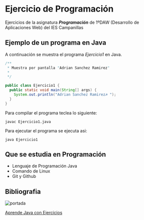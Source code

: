 # Ejercicio de Programación 

Ejercicios de la asignatura  ***Programación*** de 1ºDAW (Desarrollo de Aplicaciones Web) del IES Campanillas

## Ejemplo de un programa en Java

A continuación se muestra el programa *Ejercicio1* en Java.

```java
/**
 * Muestra por pantalla "Adrian Sanchez Ramirez"
 *
 */

public class Ejercicio1 { 
  public static void main(String[] args) {
    System.out.println("Adrian Sanchez Ramirez☭ ");
  }
}

```

Para compilar el programa teclea lo siguiente:

```console
javac Ejercicio1.java
```
Para ejecutar el programa se ejecuta asi:

```console
java Ejercicio1
```

## Que se estudia en Programación

* Lenguaje de Programación Java
* Comando de Linux
* Git y Github


## Bibliografia 

![portada](https://s3.amazonaws.com/titlepages.leanpub.com/aprendejava/hero?1477410031)

[Aprende Java con Ejercicios](https://leanpub.com/aprendejava/)



